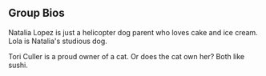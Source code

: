 ## Group Bios

Natalia Lopez is just a helicopter dog parent who loves cake and ice cream. Lola is Natalia's studious dog.

Tori Culler is a proud owner of a cat. Or does the cat own her? Both like sushi.



